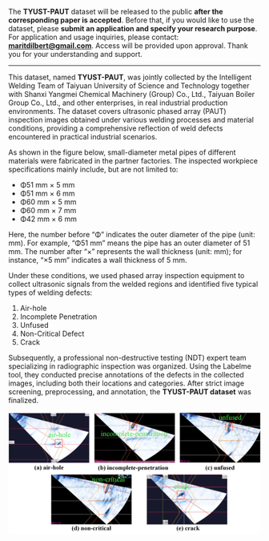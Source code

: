 The **TYUST-PAUT** dataset will be released to the public **after the corresponding paper is accepted**.
 Before that, if you would like to use the dataset, please **submit an application and specify your research purpose**.
 For application and usage inquiries, please contact: **[maritdilbert@gmail.com](mailto:maritdilbert@gmail.com)**.
 Access will be provided upon approval. Thank you for your understanding and support.

----------

This dataset, named **TYUST-PAUT**, was jointly collected by the Intelligent Welding Team of Taiyuan University of Science and Technology together with Shanxi Yangmei Chemical Machinery (Group) Co., Ltd., Taiyuan Boiler Group Co., Ltd., and other enterprises, in real industrial production environments. The dataset covers ultrasonic phased array (PAUT) inspection images obtained under various welding processes and material conditions, providing a comprehensive reflection of weld defects encountered in practical industrial scenarios.

As shown in the figure below, small-diameter metal pipes of different materials were fabricated in the partner factories. The inspected workpiece specifications mainly include, but are not limited to:

- Φ51 mm × 5 mm
- Φ51 mm × 6 mm
- Φ60 mm × 5 mm
- Φ60 mm × 7 mm
- Φ42 mm × 6 mm

Here, the number before “Φ” indicates the outer diameter of the pipe (unit: mm). For example, “Φ51 mm” means the pipe has an outer diameter of 51 mm. The number after “×” represents the wall thickness (unit: mm); for instance, “×5 mm” indicates a wall thickness of 5 mm.

Under these conditions, we used phased array inspection equipment to collect ultrasonic signals from the welded regions and identified five typical types of welding defects:

1. Air-hole
2. Incomplete Penetration
3. Unfused
4. Non-Critical Defect
5. Crack

Subsequently, a professional non-destructive testing (NDT) expert team specializing in radiographic inspection was organized. Using the Labelme tool, they conducted precise annotations of the defects in the collected images, including both their locations and categories. After strict image screening, preprocessing, and annotation, the **TYUST-PAUT dataset** was finalized.


![img](./1.png)
